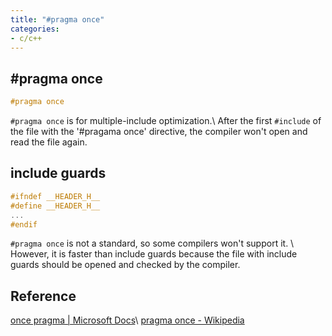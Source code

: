 ```yaml
---
title: "#pragma once"
categories:
- c/c++
---
```


## #pragma once

~~~ cpp
#pragma once
~~~

`#pragma once`  is for multiple-include optimization.\\
After the first `#include` of the file with the '#pragama once' directive, the compiler won't open and read the file again.

## include guards

~~~ cpp
#ifndef __HEADER_H__
#define __HEADER_H__
...
#endif
~~~

`#pragma once` is not a standard, so some compilers won't support it. \\
However, it is faster than include guards because the file with include guards should be opened and checked by the compiler.

## Reference

[once pragma | Microsoft Docs](https://en.wikipedia.org/wiki/Pragma_once)\\
[pragma once - Wikipedia](https://docs.microsoft.com/en-us/cpp/preprocessor/once?view=msvc-170)
